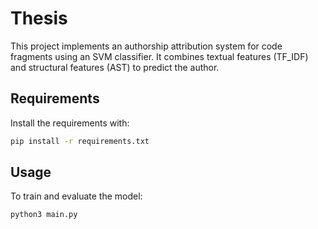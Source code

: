 # Thesis

This project implements an authorship attribution system for code fragments using an SVM classifier. It combines textual features (TF_IDF) and structural features (AST) to predict the author.

## Requirements

Install the requirements with:

```bash
pip install -r requirements.txt
```

## Usage

To train and evaluate the model:
```bash
python3 main.py
```
